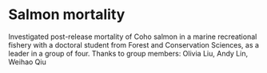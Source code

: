 # Salmon mortality

Investigated post-release mortality of Coho salmon in a marine recreational fishery with a doctoral student from
Forest and Conservation Sciences, as a leader in a group of four. Thanks to group members: Olivia Liu, Andy Lin, Weihao Qiu
